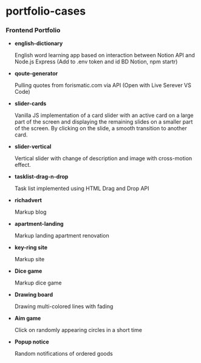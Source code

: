# portfolio-cases

### Frontend Portfolio

- **english-dictionary**

  English word learning app based on interaction between Notion API and Node.js Express (Add to .env token and id BD Notion, npm startr)

- **qoute-generator**

  Pulling quotes from forismatic.com via API (Open with Live Serever VS Code)

- **slider-cards**

  Vanilla JS implementation of a card slider with an active card on a large part of the screen and displaying the remaining slides on a smaller part of the screen. By clicking on the slide, a smooth transition to another card.

- **slider-vertical**

  Vertical slider with change of description and image with cross-motion effect.

- **tasklist-drag-n-drop**

  Task list implemented using HTML Drag and Drop API

- **richadvert**

  Markup blog

- **apartment-landing**

  Markup landing apartment renovation

- **key-ring site**

  Markup site

- **Dice game**

  Markup dice game

- **Drawing board**

  Drawing multi-colored lines with fading

- **Aim game**

  Click on randomly appearing circles in a short time

- **Popup notice**

  Random notifications of ordered goods
